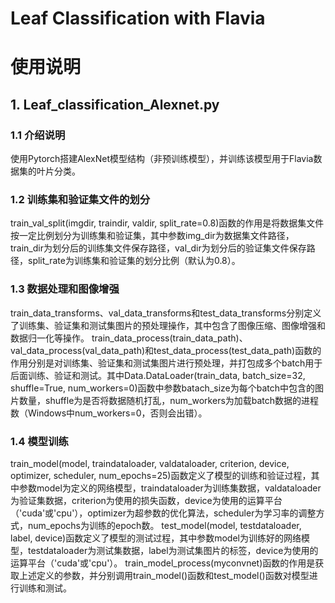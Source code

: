 Leaf Classification with Flavia
===

# 使用说明
## 1. Leaf_classification_Alexnet.py
### 1.1 介绍说明
使用Pytorch搭建AlexNet模型结构（非预训练模型），并训练该模型用于Flavia数据集的叶片分类。
### 1.2 训练集和验证集文件的划分
train_val_split(imgdir, traindir, valdir, split_rate=0.8)函数的作用是将数据集文件按一定比例划分为训练集和验证集，其中参数img_dir为数据集文件路径，train_dir为划分后的训练集文件保存路径，val_dir为划分后的验证集文件保存路径，split_rate为训练集和验证集的划分比例（默认为0.8）。
### 1.3 数据处理和图像增强
train_data_transforms、val_data_transforms和test_data_transforms分别定义了训练集、验证集和测试集图片的预处理操作，其中包含了图像压缩、图像增强和数据归一化等操作。
train_data_process(train_data_path)、val_data_process(val_data_path)和test_data_process(test_data_path)函数的作用分别是对训练集、验证集和测试集图片进行预处理，并打包成多个batch用于后面训练、验证和测试。其中Data.DataLoader(train_data, batch_size=32, shuffle=True, num_workers=0)函数中参数batach_size为每个batch中包含的图片数量，shuffle为是否将数据随机打乱，num_workers为加载batch数据的进程数（Windows中num_workers=0，否则会出错）。
### 1.4 模型训练
train_model(model, traindataloader, valdataloader, criterion, device, optimizer, scheduler, num_epochs=25)函数定义了模型的训练和验证过程，其中参数model为定义的网络模型，traindataloader为训练集数据，valdataloader为验证集数据，criterion为使用的损失函数，device为使用的运算平台（'cuda'或'cpu'），optimizer为超参数的优化算法，scheduler为学习率的调整方式，num_epochs为训练的epoch数。
test_model(model, testdataloader, label, device)函数定义了模型的测试过程，其中参数model为训练好的网络模型，testdataloader为测试集数据，label为测试集图片的标签，device为使用的运算平台（'cuda'或'cpu'）。
train_model_process(myconvnet)函数的作用是获取上述定义的参数，并分别调用train_model()函数和test_model()函数对模型进行训练和测试。
